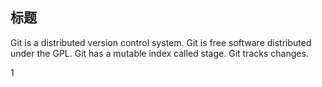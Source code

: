 
## 标题

Git is a distributed version control system.
Git is free software distributed under the GPL.
Git has a mutable index called stage.
Git tracks changes.

1

